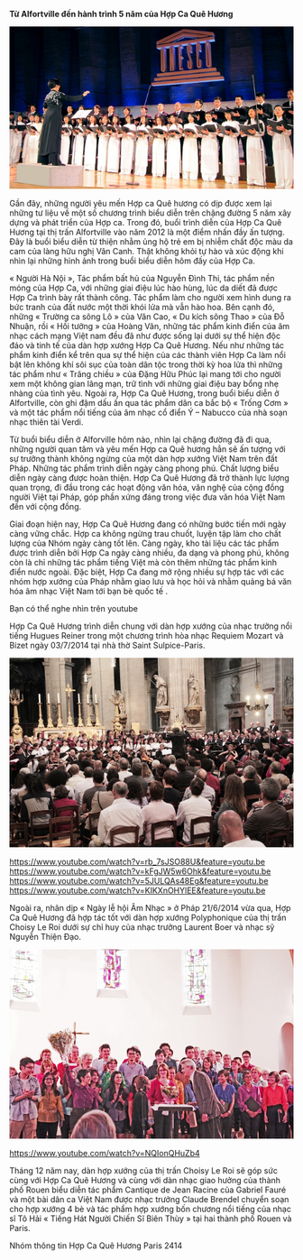 <!--
title: Hành trình 5 năm của Hợp Ca Quê Hương
author: Tich Ky
-->

**Từ Alfortville đến hành trình 5 năm của Hợp Ca Quê Hương**

![](hcqh10_ok-dai.jpg)

Gần đây, những người yêu mến Hợp ca Quê hương có dịp được xem lại những tư liệu về một số chương trình biểu diễn trên chặng đường 5 năm xây dựng và phát triển của Hợp ca. Trong đó,  buổi trình diễn của Hợp Ca Quê Hương tại thị trấn Alfortville vào năm 2012 là một điểm nhấn đầy ấn tượng. Đây là buổi biểu diễn từ thiện nhằm ủng hộ trẻ em bị nhiễm chất độc màu da cam của làng hữu nghị Vân Canh. Thật không khỏi tự hào và xúc động khi nhìn lại những hình ảnh trong buổi biểu diễn hôm đấy của Hợp Ca.

« Người Hà Nội », Tác phẩm bất hủ của Nguyễn Đình Thi, tác phẩm nền móng của Hợp Ca, với những giai điệu lúc hào hùng, lúc da diết đã được Hợp Ca trình bày rất thành công. Tác phẩm làm cho người xem hình dung ra bức tranh của đất nước một thời khói lửa mà vẫn hào hoa. Bên cạnh đó, những « Trường ca sông Lô » của Văn Cao, « Du kích sông Thao » của Đỗ Nhuận, rồi « Hồi tưởng » của Hoàng Vân, những tác phẩm kinh điển của âm nhạc cách mạng Việt nam đều đã như được sống lại dưới sự thể hiện độc đáo và tinh tế của dàn hợp xướng Hợp Ca Quê Hương. Nếu như những tác phẩm kinh điển kể trên qua sự thể hiện của các thành viên Hợp Ca làm nổi bật lên không khí sôi sục của toàn dân tộc trong thời kỳ hoa lửa thì những tác phẩm như « Trăng chiều » của Đặng Hữu Phúc lại mang tới cho người xem một không gian lãng mạn, trữ tình với những giai điệu bay bổng nhẹ nhàng của tình yêu. Ngoài ra, Hợp Ca Quê Hương, trong buổi biểu diễn ở Alfortville, còn ghi đậm dấu ấn qua tác phẩm dân ca bắc bộ « Trống Cơm » và một tác phẩm nổi tiếng của âm nhạc cổ điển Ý – Nabucco của nhà soạn nhạc thiên tài Verdi.

Từ buổi biểu diễn ở Alforville hôm nào, nhìn lại chặng đường đã đi qua, những người quan tâm và yêu mến Hợp ca Quê hương hẳn sẽ ấn tượng với sự trưởng thành không ngừng của một dàn hợp xướng Việt Nam trên đất Pháp. Những tác phẩm trình diễn ngày càng phong phú. Chất lượng biểu diễn ngày càng được hoàn thiện. Hợp Ca Quê Hương đã trở thành lực lượng quan trọng, đi đầu trong các hoạt động văn hóa, văn nghệ của cộng đồng người Việt tại Pháp, góp phần xứng đáng trong việc đưa văn hóa Việt Nam đến với cộng đồng.

Giai đoạn hiện nay, Hợp Ca Quê Hương đang có những bước tiến mới ngày càng vững chắc. Hợp ca không ngừng trau chuốt, luyện tập làm cho chất lượng của Nhóm ngày càng tốt lên. Càng ngày, kho tài liệu các tác phẩm được trình diễn bởi Hợp Ca ngày càng nhiều, đa dạng và phong phú, không còn là chỉ những tác phẩm tiếng Việt mà còn thêm những tác phẩm kinh điển nước ngoài. Đặc biệt, Hợp Ca đang mở rộng nhiều sự hợp tác với các nhóm hợp xướng của Pháp nhằm giao lưu và học hỏi và nhằm quảng bá văn hóa âm nhạc Việt Nam tới bạn bè quốc tế .

Bạn có thể nghe nhìn trên youtube

Hợp Ca Quê Hương trình diễn chung với dàn hợp xướng của nhạc trưởng nổi tiếng Hugues Reiner trong một chương trình hòa nhạc Requiem Mozart và Bizet ngày 03/7/2014 tại nhà thờ Saint Sulpice-Paris.

![](img_4211-corr-650.jpg)

https://www.youtube.com/watch?v=rb_7sJSO88U&feature=youtu.be
https://www.youtube.com/watch?v=kFgJW5w6Ohk&feature=youtu.be
https://www.youtube.com/watch?v=5JULQAs48Eg&feature=youtu.be
https://www.youtube.com/watch?v=KIKXnOHYlEE&feature=youtu.be

Ngoài ra, nhân dịp « Ngày lễ hội Âm Nhạc » ở Pháp 21/6/2014 vừa qua, Hợp Ca Quê Hương đã hợp tác tốt với dàn hợp xướng Polyphonique của thị trấn Choisy Le Roi dưới sự chỉ huy của nhạc trưởng Laurent Boer và nhạc sỹ Nguyễn Thiện Đạo.                                

![](img_4164-ok-final-nabu.jpg)

https://www.youtube.com/watch?v=NQIonQHuZb4

Tháng 12 năm nay, dàn hợp xướng của thị trấn Choisy Le Roi sẽ góp sức cùng với Hợp Ca Quê Hương và cùng với dàn nhạc giao hưởng của thành phố Rouen biểu diễn tác phẩm Cantique de Jean Racine của Gabriel Fauré và một bài dân ca Việt Nam được nhạc trưởng Claude Brendel chuyển soạn cho hợp xướng 4 bè và tác phẩm hợp xướng bốn chương nổi tiếng của nhạc sĩ Tô Hải « Tiếng Hát Người Chiến Sĩ Biên Thùy » tại hai thành phố Rouen và Paris. 

Nhóm thông tin Hợp Ca Quê Hương
Paris 2414
 

 












 